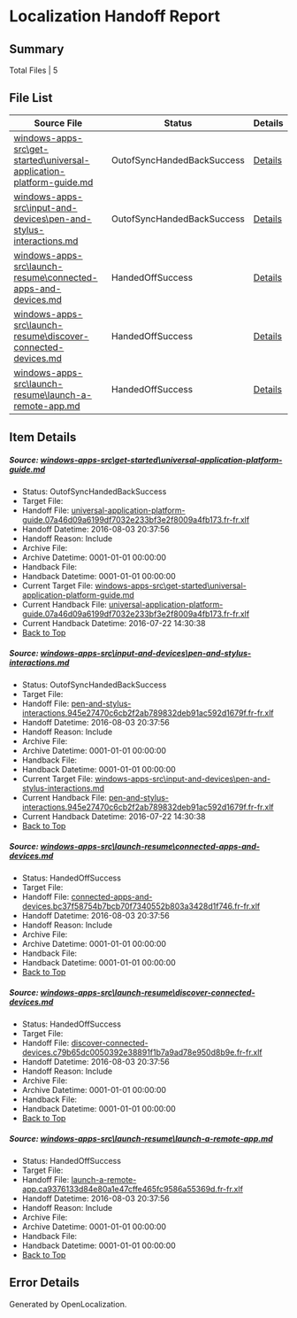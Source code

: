 # <a name='report-top'></a> Localization Handoff Report

## Summary
 Total Files | 5

## File List
 Source File | Status | Details 
 ----------- | ------ | ------- 
 [windows-apps-src\get-started\universal-application-platform-guide.md](https://github.com/Microsoft/windows-apps/blob/2df873ad451e2bb1196a1ce42e3fcd40f8c3ac8e/windows-apps-src/get-started/universal-application-platform-guide.md) | OutofSyncHandedBackSuccess | [Details](#925db2c5242eb49229f41298f1db4e2653f3499d3928)
 [windows-apps-src\input-and-devices\pen-and-stylus-interactions.md](https://github.com/Microsoft/windows-apps/blob/dd18945db3cc65388f5e91d012ba61714e856a39/windows-apps-src/input-and-devices/pen-and-stylus-interactions.md) | OutofSyncHandedBackSuccess | [Details](#4d8a63a57b3d014d397ba1c2088b7cfb7011c2824285)
 [windows-apps-src\launch-resume\connected-apps-and-devices.md](https://github.com/Microsoft/windows-apps/blob/2df873ad451e2bb1196a1ce42e3fcd40f8c3ac8e/windows-apps-src/launch-resume/connected-apps-and-devices.md) | HandedOffSuccess | [Details](#86e8a7b3abbe0c08824e94fc6382ed86a92f3e204361)
 [windows-apps-src\launch-resume\discover-connected-devices.md](https://github.com/Microsoft/windows-apps/blob/2df873ad451e2bb1196a1ce42e3fcd40f8c3ac8e/windows-apps-src/launch-resume/discover-connected-devices.md) | HandedOffSuccess | [Details](#3b4eae33c366a5497afc15e4e6a5e6e8b26767034369)
 [windows-apps-src\launch-resume\launch-a-remote-app.md](https://github.com/Microsoft/windows-apps/blob/2df873ad451e2bb1196a1ce42e3fcd40f8c3ac8e/windows-apps-src/launch-resume/launch-a-remote-app.md) | HandedOffSuccess | [Details](#44ed6e1e01231287b440e31148da3a6f52b683894393)

## Item Details
##### <a name='925db2c5242eb49229f41298f1db4e2653f3499d3928'></a> Source: [windows-apps-src\get-started\universal-application-platform-guide.md](https://github.com/Microsoft/windows-apps/blob/2df873ad451e2bb1196a1ce42e3fcd40f8c3ac8e/windows-apps-src/get-started/universal-application-platform-guide.md)
* Status: OutofSyncHandedBackSuccess
* Target File: 
* Handoff File: [universal-application-platform-guide.07a46d09a6199df7032e233bf3e2f8009a4fb173.fr-fr.xlf](https://github.com/Microsoft/WDG.handoff/blob/c9f4e056784787869ac5bc269e29eabf3560c4d9/ol-handoff/Microsoft/windows-apps.fr-fr/master/universal-application-platform-guide.07a46d09a6199df7032e233bf3e2f8009a4fb173.fr-fr.xlf)
* Handoff Datetime: 2016-08-03 20:37:56
* Handoff Reason: Include
* Archive File: 
* Archive Datetime: 0001-01-01 00:00:00
* Handback File: 
* Handback Datetime: 0001-01-01 00:00:00
* Current Target File: [windows-apps-src\get-started\universal-application-platform-guide.md](https://github.com/Microsoft/windows-apps.fr-fr/blob/402eb0dc49711783fdbd768a93aa5456388b34d9/windows-apps-src/get-started/universal-application-platform-guide.md)
* Current Handback File: [universal-application-platform-guide.07a46d09a6199df7032e233bf3e2f8009a4fb173.fr-fr.xlf](https://github.com/Microsoft/WDG.handback/blob/e8019a4155f189676550d9d336a37921a9040b0d/ol-handback/Microsoft/windows-apps.fr-fr/master/universal-application-platform-guide.07a46d09a6199df7032e233bf3e2f8009a4fb173.fr-fr.xlf)
* Current Handback Datetime: 2016-07-22 14:30:38
* [Back to Top](#report-top)

##### <a name='4d8a63a57b3d014d397ba1c2088b7cfb7011c2824285'></a> Source: [windows-apps-src\input-and-devices\pen-and-stylus-interactions.md](https://github.com/Microsoft/windows-apps/blob/dd18945db3cc65388f5e91d012ba61714e856a39/windows-apps-src/input-and-devices/pen-and-stylus-interactions.md)
* Status: OutofSyncHandedBackSuccess
* Target File: 
* Handoff File: [pen-and-stylus-interactions.945e27470c6cb2f2ab789832deb91ac592d1679f.fr-fr.xlf](https://github.com/Microsoft/WDG.handoff/blob/c9f4e056784787869ac5bc269e29eabf3560c4d9/ol-handoff/Microsoft/windows-apps.fr-fr/master/pen-and-stylus-interactions.945e27470c6cb2f2ab789832deb91ac592d1679f.fr-fr.xlf)
* Handoff Datetime: 2016-08-03 20:37:56
* Handoff Reason: Include
* Archive File: 
* Archive Datetime: 0001-01-01 00:00:00
* Handback File: 
* Handback Datetime: 0001-01-01 00:00:00
* Current Target File: [windows-apps-src\input-and-devices\pen-and-stylus-interactions.md](https://github.com/Microsoft/windows-apps.fr-fr/blob/402eb0dc49711783fdbd768a93aa5456388b34d9/windows-apps-src/input-and-devices/pen-and-stylus-interactions.md)
* Current Handback File: [pen-and-stylus-interactions.945e27470c6cb2f2ab789832deb91ac592d1679f.fr-fr.xlf](https://github.com/Microsoft/WDG.handback/blob/e8019a4155f189676550d9d336a37921a9040b0d/ol-handback/Microsoft/windows-apps.fr-fr/master/pen-and-stylus-interactions.945e27470c6cb2f2ab789832deb91ac592d1679f.fr-fr.xlf)
* Current Handback Datetime: 2016-07-22 14:30:38
* [Back to Top](#report-top)

##### <a name='86e8a7b3abbe0c08824e94fc6382ed86a92f3e204361'></a> Source: [windows-apps-src\launch-resume\connected-apps-and-devices.md](https://github.com/Microsoft/windows-apps/blob/2df873ad451e2bb1196a1ce42e3fcd40f8c3ac8e/windows-apps-src/launch-resume/connected-apps-and-devices.md)
* Status: HandedOffSuccess
* Target File: 
* Handoff File: [connected-apps-and-devices.bc37f58754b7bcb70f7340552b803a3428d1f746.fr-fr.xlf](https://github.com/Microsoft/WDG.handoff/blob/c9f4e056784787869ac5bc269e29eabf3560c4d9/ol-handoff/Microsoft/windows-apps.fr-fr/master/connected-apps-and-devices.bc37f58754b7bcb70f7340552b803a3428d1f746.fr-fr.xlf)
* Handoff Datetime: 2016-08-03 20:37:56
* Handoff Reason: Include
* Archive File: 
* Archive Datetime: 0001-01-01 00:00:00
* Handback File: 
* Handback Datetime: 0001-01-01 00:00:00
* [Back to Top](#report-top)

##### <a name='3b4eae33c366a5497afc15e4e6a5e6e8b26767034369'></a> Source: [windows-apps-src\launch-resume\discover-connected-devices.md](https://github.com/Microsoft/windows-apps/blob/2df873ad451e2bb1196a1ce42e3fcd40f8c3ac8e/windows-apps-src/launch-resume/discover-connected-devices.md)
* Status: HandedOffSuccess
* Target File: 
* Handoff File: [discover-connected-devices.c79b65dc0050392e38891f1b7a9ad78e950d8b9e.fr-fr.xlf](https://github.com/Microsoft/WDG.handoff/blob/c9f4e056784787869ac5bc269e29eabf3560c4d9/ol-handoff/Microsoft/windows-apps.fr-fr/master/discover-connected-devices.c79b65dc0050392e38891f1b7a9ad78e950d8b9e.fr-fr.xlf)
* Handoff Datetime: 2016-08-03 20:37:56
* Handoff Reason: Include
* Archive File: 
* Archive Datetime: 0001-01-01 00:00:00
* Handback File: 
* Handback Datetime: 0001-01-01 00:00:00
* [Back to Top](#report-top)

##### <a name='44ed6e1e01231287b440e31148da3a6f52b683894393'></a> Source: [windows-apps-src\launch-resume\launch-a-remote-app.md](https://github.com/Microsoft/windows-apps/blob/2df873ad451e2bb1196a1ce42e3fcd40f8c3ac8e/windows-apps-src/launch-resume/launch-a-remote-app.md)
* Status: HandedOffSuccess
* Target File: 
* Handoff File: [launch-a-remote-app.ca9376133d84e80a1e47cffe465fc9586a55369d.fr-fr.xlf](https://github.com/Microsoft/WDG.handoff/blob/c9f4e056784787869ac5bc269e29eabf3560c4d9/ol-handoff/Microsoft/windows-apps.fr-fr/master/launch-a-remote-app.ca9376133d84e80a1e47cffe465fc9586a55369d.fr-fr.xlf)
* Handoff Datetime: 2016-08-03 20:37:56
* Handoff Reason: Include
* Archive File: 
* Archive Datetime: 0001-01-01 00:00:00
* Handback File: 
* Handback Datetime: 0001-01-01 00:00:00
* [Back to Top](#report-top)


## Error Details

Generated by OpenLocalization.
